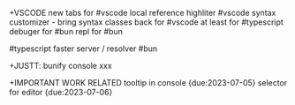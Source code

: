 +VSCODE
  new tabs for #vscode
  local reference highliter #vscode
  syntax customizer - bring syntax classes  back for #vscode at least for #typescript
  debuger for #bun
  repl for #bun

#typescript faster server / resolver #bun

+JUSTT:
  bunify console
  xxx

+IMPORTANT WORK RELATED
  tooltip in console {due:2023-07-05}
  selector for editor {due:2023-07-06}